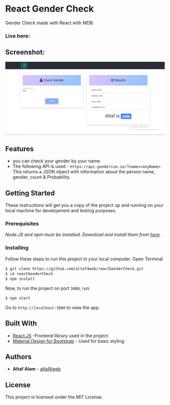 # React Gender Check

Gender Check made with React with MDB.

### Live here:

## Screenshot:

<img src="public/screenshots.PNG">

## Features

- you can check your gender by your name.
- The following API is used - `https://api.genderize.io/?name=<anyName>`<br/>
  This returns a JSON object with information about the person name, gender, count & Probability.

## Getting Started

These instructions will get you a copy of the project up and running on your local machine for development and testing purposes.

### Prerequisites

_Node.JS and npm must be installed. Download and install them from [here](https://nodejs.org)._

### Installing

Follow these steps to run this project in your local computer.
Open Terminal
```
$ git clone https://github.com/altaf4web/reactGenderCheck.git
$ cd reactGenderCheck
$ npm install
```

Now, to run the project on port `3000`, run:

```
$ npm start
```

Go to `http://localhost:3000` to view the app.

## Built With

- [React.JS](https://reactjs.org/) -Frontend library used in the project.
- [Material Design for Bootstrap](https://mdbootstrap.com/) - Used for basic styling.

## Authors

- **Altaf Alam** - [altaf4web](https://github.com/altaf4web)

## License

This project is licensed under the MIT License.
